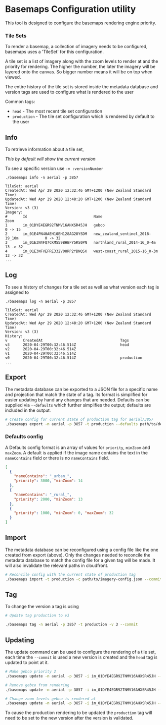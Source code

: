 # Basemaps Configuration utility

This tool is designed to configure the basemaps rendering engine priority.

### Tile Sets

To render a basemap, a collection of imagery needs to be configured, basemaps uses a 'TileSet' for this configuration.

A tile set is a list of imagery along with the zoom levels to render at and the priority for rendering. The higher the number, the later the imagery will be layered onto the canvas. So bigger number means it will be on top when viewed.

The entire history of the tile set is stored inside the metadata database and version tags are used to configure what is rendered to the user

Common tags:

-   `head` - The most recent tile set configuration
-   `production` - The tile set configuration which is rendered by default to the user

## Info

To retrieve information about a tile set,

_This by default will show the current version_

To see a specific version use `-v :versionNumber`

```
./basemaps info -n aerial -p 3857

TileSet: aerial
CreatedAt: Wed Apr 29 2020 12:32:46 GMT+1200 (New Zealand Standard Time)
UpdatedAt: Wed Apr 29 2020 12:48:20 GMT+1200 (New Zealand Standard Time)
Version: v3 (3)
Imagery:
#   	Id                            	Name                                    	Zoom
1   	im_01DYE4EGR92TNMV16AHXSR45JH	gebco                                   	0 -> 15
2   	im_01E4PN40AEH10EH128AG28YSDM	new_zealand_sentinel_2018-19_10m        	0 -> 32
3   	im_01E3N4FQ7CKMS59BHBFY5RS0PN	northland_rural_2014-16_0-4m            	13 -> 32
4   	im_01E3NFVEFRE332V08RP2YBNQSX	west-coast_rural_2015-16_0-3m           	13 -> 32
...
```

## Log

To see a history of changes for a tile set as well as what version each tag is assigned to

```
./basemaps log -n aerial -p 3857

TileSet: aerial
CreatedAt: Wed Apr 29 2020 12:32:46 GMT+1200 (New Zealand Standard Time)
UpdatedAt: Wed Apr 29 2020 12:48:20 GMT+1200 (New Zealand Standard Time)
Version: v3 (3)
History:
v   	CreatedAt                               	Tags
v3  	2020-04-29T00:32:46.514Z                	head
v2  	2020-04-29T00:32:46.514Z
v1  	2020-04-29T00:32:46.514Z
v0  	2020-04-29T00:32:46.514Z                	production
...
```

## Export

The metadata database can be exported to a JSON file for a specific name and projection that match the state of a tag. Its format is simplified for easier updating by hand any changes that are needed. Defaults can be supplied via `--defaults` which further simplifies the output; defaults are included in the output.

```sh
# Create config for current state of production tag for aerial/3857
./basemaps export -n aerial -p 3857 -t production --defaults path/to/defaults-config.json -o path/to/imagery-config.json
```

### Defaults config

A Defaults config format is an array of values for `priority`, `minZoom` and `maxZoom`. A default is applied if the image name contains the text in the `nameContains` field or there is no `nameContains` field.

```json
[
  {
    "nameContains": "_urban_",
    "priority": 3000, "minZoom": 14
  },
  {
    "nameContains": "_rural_",
    "priority": 2000, "minZoom": 13
  },
  {
    "priority": 1000, "minZoom": 0, "maxZoom": 32
  }
]
```

## Import

The metadata database can be reconfigured using a config file like the one created from export (above). Only the changes needed to reconcile the metadata database to match the config file for a given tag will be made. It will also invalidate the relevant paths in cloudfront.

```sh
# Reconcile config with the current state of production tag
./basemaps import -t production -c path/to/imagery-config.json --commit
```

## Tag

To change the version a tag is using

```sh
# Update tag production to v3

./basemaps tag -n aerial -p 3857 -t production -v 3 --commit
```

## Updating

The update command can be used to configure the rendering of a tile set, each time the `--commit` is used a new version is created and the `head` tag is updated to point at it.

```sh
# Make gebco priority 2
./basemaps update -n aerial -p 3857 -i im_01DYE4EGR92TNMV16AHXSR45JH --priority 2 --commit

# Remove gebco from rendering
./basemaps update -n aerial -p 3857 -i im_01DYE4EGR92TNMV16AHXSR45JH --priority -1 --commit

# Change zoom levels gebco is rendered at
./basemaps update -n aerial -p 3857 -i im_01DYE4EGR92TNMV16AHXSR45JH --max-zoom 5 --min-zoom 2 --commit
```

To cause the production rendering to be updated the `production` tag will need to be set to the new version after the version is validated.
